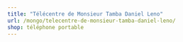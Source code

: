 ```yaml
---
title: "Télécentre de Monsieur Tamba Daniel Leno"
url: /mongo/telecentre-de-monsieur-tamba-daniel-leno/
shop: téléphone portable
---
```

